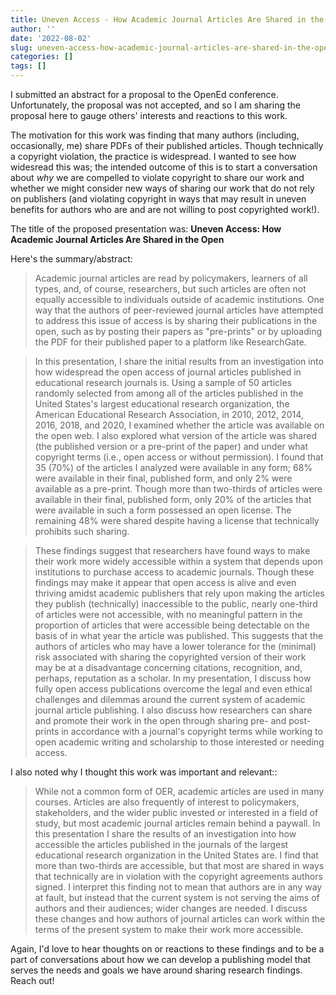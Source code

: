 ```yaml
---
title: Uneven Access - How Academic Journal Articles Are Shared in the Open
author: ''
date: '2022-08-02'
slug: uneven-access-how-academic-journal-articles-are-shared-in-the-open
categories: []
tags: []
---
```


I submitted an abstract for a proposal to the OpenEd conference. Unfortunately, the proposal was not accepted, and so I am sharing the proposal here to gauge others' interests and reactions to this work.

The motivation for this work was finding that many authors (including, occasionally, me) share PDFs of their published articles. Though technically a copyright violation, the practice is widespread. I wanted to see how widesread this was; the intended outcome of this is to start a conversation about _why_ we are compelled to violate copyright to share our work and whether we might consider new ways of sharing our work that do not rely on publishers (and violating copyright in ways that may result in uneven benefits for authors who are and are not willing to post copyrighted work!).

The title of the proposed presentation was: **Uneven Access: How Academic Journal Articles Are Shared in the Open**

Here's the summary/abstract:

> Academic journal articles are read by policymakers, learners of all types, and, of course, researchers, but such articles are often not equally accessible to individuals outside of academic institutions. One way that the authors of peer-reviewed journal articles have attempted to address this issue of access is by sharing their publications in the open, such as by posting their papers as "pre-prints" or by uploading the PDF for their published paper to a platform like ResearchGate. 

> In this presentation, I share the initial results from an investigation into how widespread the open access of journal articles published in educational research journals is. Using a sample of 50 articles randomly selected from among all of the articles published in the United States's largest educational research organization, the American Educational Research Association, in 2010, 2012, 2014, 2016, 2018, and 2020, I examined whether the article was available on the open web. I also explored what version of the article was shared (the published version or a pre-print of the paper) and under what copyright terms (i.e., open access or without permission). I found that 35 (70%) of the articles I analyzed were available in any form; 68% were available in their final, published form, and only 2% were available as a pre-print. Though more than two-thirds of articles were available in their final, published form, only 20% of the articles that were available in such a form possessed an open license. The remaining 48% were shared despite having a license that technically prohibits such sharing. 

> These findings suggest that researchers have found ways to make their work more widely accessible within a system that depends upon institutions to purchase access to academic journals. Though these findings may make it appear that open access is alive and even thriving amidst academic publishers that rely upon making the articles they publish (technically) inaccessible to the public, nearly one-third of articles were not accessible, with no meaningful pattern in the proportion of articles that were accessible being detectable on the basis of in what year the article was published. This suggests that the authors of articles who may have a lower tolerance for the (minimal) risk associated with sharing the copyrighted version of their work may be at a disadvantage concerning citations, recognition, and, perhaps, reputation as a scholar. In my presentation, I discuss how fully open access publications overcome the legal and even ethical challenges and dilemmas around the current system of academic journal article publishing. I also discuss how researchers can share and promote their work in the open through sharing pre- and post-prints in accordance with a journal's copyright terms while working to open academic writing and scholarship to those interested or needing access.

I also noted why I thought this work was important and relevant::

> While not a common form of OER, academic articles are used in many courses. Articles are also frequently of interest to policymakers, stakeholders, and the wider public invested or interested in a field of study, but most academic journal articles remain behind a paywall. In this presentation I share the results of an investigation into how accessible the articles published in the journals of the largest educational research organization in the United States are. I find that more than two-thirds are accessible, but that most are shared in ways that technically are in violation with the copyright agreements authors signed. I interpret this finding not to mean that authors are in any way at fault, but instead that the current system is not serving the aims of authors and their audiences; wider changes are needed. I discuss these changes and how authors of journal articles can work within the terms of the present system to make their work more accessible.

Again, I'd love to hear thoughts on or reactions to these findings and to be a part of conversations about how we can develop a publishing model that serves the needs and goals we have around sharing research findings. Reach out!